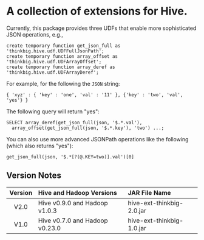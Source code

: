 # A collection of extensions for Hive.

Currently, this package provides three UDFs that enable more sophisticated JSON operations, e.g.,

    create temporary function get_json_full as 'thinkbig.hive.udf.UDFFullJsonPath';
    create temporary function array_offset as 'thinkbig.hive.udf.UDFArrayOffset';
    create temporary function array_deref as 'thinkbig.hive.udf.UDFArrayDeref';

For example, for the following the `JSON` string:

    { 'xyz' : { 'key' : 'one', 'val' : '11' }, {'key' : 'two', 'val', 'yes'} }  

The following query will return "yes":

    SELECT array_deref(get_json_full(json, '$.*.val'),
      array_offset(get_json_full(json, '$.*.key'), 'two') ...;


You can also use more advanced JSONPath operations like the following (which also returns "yes"):

    get_json_full(json, '$.*[?(@.KEY=two)].val')[0]

## Version Notes

| Version | Hive and Hadoop Versions       | JAR File Name             |
| :-----: | :----------------------------- | :------------------------ |
| V2.0    | Hive v0.9.0 and Hadoop v1.0.3  | hive-ext-thinkbig-2.0.jar |
| V1.0    | Hive v0.7.0 and Hadoop v0.23.0 | hive-ext-thinkbig-1.0.jar |
